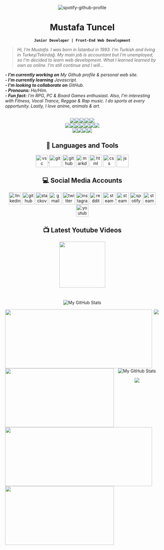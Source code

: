 <!--
![spotify-github-profile](https://spotify-github-profile.vercel.app/api/view?uid=sofiapavlovena&cover_image=true&theme=default&show_offline=false&background_color=121212)

![spotify-github-profile](https://spotify-github-profile.vercel.app/api/view?uid=sofiapavlovena&cover_image=true&theme=natemoo-re&show_offline=false&background_color=121212&bar_color=53b14f&bar_color_cover=false)
-->

<div id="head" align=center>

![spotify-github-profile](https://spotify-github-profile.vercel.app/api/view?uid=sofiapavlovena&cover_image=true&theme=novatorem&show_offline=false&background_color=121212&bar_color=53b14f&bar_color_cover=false)

# Mustafa Tuncel

**``Junior Developer | Front-End Web Development``**
</div>
<!--
[![Mustafa Tuncel StackOverflow](https://github-readme-stackoverflow.vercel.app/?userID=20082069&theme=dark)](https://stackoverflow.com/users/20082069/mustafa-tuncel)
-->

>*Hi, I'm Mustafa. I was born in İstanbul in 1993. I'm Turkish and living in Turkey/Tekirdağ. My main job is accountant but I'm unemployed, so I'm decided to learn web development. What I learned learned by own as online. I'm still continue and I will...*

***- I’m currently working on*** *My Github profile & personal web site.*<br>
***- I’m currently learning*** *Javascript.*<br>
***- I’m looking to collaborate on*** *GitHub.*<br>
***- Pronouns:*** *He/Him.*<br>
***- Fun fact:*** *I'm RPG, PC & Board Games enthusiast. Also, I'm interesting with Fitness, Vocal Trance, Reggae & Rap music. I do sports at every opportunity. Lastly, I love anime, animals & art.* <br><br>

<!-- CUSTOM ICON BADGES COLOR LIST
brightgreen, green, yellowgreen, yellow, orange, red, blue, lightgrey, 
success, important, critical, informational, inactive, 
blueviolet, ff69b4 / f25278 (pink), 9cf (lightblue)
-->

<div id="body" align=center>

<img src="https://img.shields.io/website?down_color=red&down_message=offline&up_color=green&up_message=online&url=https%3A%2F%2Fmustafatuncel.github.io"><img src="https://visitor-badge.glitch.me/badge?page_id=MustafaTuncel.visitor-badge?left_color=grey&right_color=green"><img src="https://img.shields.io/github/actions/workflow/status/MustafaTuncel/MustafaTuncel/youtube-cards.yml"><img src="https://img.shields.io/github/last-commit/MustafaTuncel/MustafaTuncel"><img src="https://img.shields.io/github/commit-activity/y/MustafaTuncel/MustafaTuncel?color=brightgreen"> <br>
<img src="https://img.shields.io/github/languages/count/MustafaTuncel/learningprocess"><img src="https://img.shields.io/github/languages/top/MustafaTuncel/learningprocess"><img src="https://img.shields.io/github/forks/MustafaTuncel/MustafaTuncel"><img src="https://img.shields.io/github/stars/MustafaTuncel/MustafaTuncel"><img src="https://img.shields.io/github/milestones/all/MustafaTuncel/MustafaTuncel"><img src="https://img.shields.io/github/contributors/MustafaTuncel/MustafaTuncel?color=blue"><img src="https://img.shields.io/github/followers/MustafaTuncel"> <br>
<img src="https://img.shields.io/github/issues/MustafaTuncel/MustafaTuncel?color=yellow"><img src="https://img.shields.io/github/issues-closed/MustafaTuncel/MustafaTuncel?color=yellow"><img src="https://img.shields.io/github/issues-pr/MustafaTuncel/MustafaTuncel?color=yellow"><img src="https://img.shields.io/github/issues-pr-closed/MustafaTuncel/MustafaTuncel?color=yellow"><br>

 ## :wrench: Languages and Tools

<a href="https://code.visualstudio.com" target="_blank" rel="noopener noreferrer nofollow">
<img align="center" width="40px" alt="vsc" title="Visual Studio Code" src="https://cdn.jsdelivr.net/gh/devicons/devicon/icons/vscode/vscode-original.svg"/>

<a href="https://git-scm.com/" target="_blank" rel="noopener noreferrer nofollow">
<img align="center" width="40px" alt="git" title="Git" src="https://cdn.jsdelivr.net/gh/devicons/devicon/icons/git/git-original.svg"/></a>

<a href="https://github.com" target="_blank" rel="noopener noreferrer nofollow">
<img align="center" width="40px"alt="github" title="GitHub" src="https://upload.wikimedia.org/wikipedia/commons/9/91/Octicons-mark-github.svg"/></a>

<a href="https://www.markdownguide.org/" target="_blank" rel="noopener noreferrer nofollow">
<img align="center" width="40px" alt="markdown" title="Markdown" src="https://cdn.jsdelivr.net/gh/devicons/devicon/icons/markdown/markdown-original.svg"/></a>

<a href="https://html.com/" target="_blank" rel="noopener noreferrer nofollow">
<img align="center" width="40px" alt="html" title="HTML" src="https://cdn.jsdelivr.net/gh/devicons/devicon/icons/html5/html5-original.svg"/></a>

<a href="https://www.w3.org/Style/CSS/Overview.en.html" target="_blank" rel="noopener noreferrer nofollow">
<img align="center" width="40px" alt="css" title="CSS" src="https://cdn.jsdelivr.net/gh/devicons/devicon/icons/css3/css3-original.svg"/></a>

<a href="https://www.javascript.com/" target="_blank" rel="noopener noreferrer nofollow">
<img align="center" width="40px" alt="js" title="JS" src="https://cdn.jsdelivr.net/gh/devicons/devicon/icons/javascript/javascript-original.svg"/></a><br>

## :computer: Social Media Accounts

<a href="https://www.linkedin.com/in/mustafatuncel93/" target="_blank" rel="noopener noreferrer nofollow">
<img align="center" width="40px" alt="linkedin" title="Linked In" src="https://www.vectorlogo.zone/logos/linkedin/linkedin-tile.svg"></img></a>

<a href="https://github.com/MustafaTuncel" target="_blank" rel="noopener noreferrer nofollow">
<img align="center" width="40px" alt="github" title="GitHub" src="https://upload.wikimedia.org/wikipedia/commons/9/91/Octicons-mark-github.svg"></img></a>

<a href="https://stackoverflow.com/users/20082069/" target="_blank" rel="noopener noreferrer nofollow">
<img align="center" width="40px" alt="stackoverflow" title="Stack Overflow" src="https://www.vectorlogo.zone/logos/stackoverflow/stackoverflow-icon.svg"></img></a>

<a href="mailto:mustafatuncel.1993@gmail.com" target="_blank" rel="noopener noreferrer nofollow">
<img align="center" width="40px" alt="gmail" title="Gmail" src="https://www.vectorlogo.zone/logos/gmail/gmail-icon.svg"></img></a>

<a href="https://twitter.com/MustafaTuncel93/" target="_blank" rel="noopener noreferrer nofollow">
<img align="center" width="40px" alt="twitter" title="Twitter" src="https://cdn.jsdelivr.net/gh/devicons/devicon/icons/twitter/twitter-original.svg"></img></a>

<a href="https://www.instagram.com/tncl.mustafa/" target="_blank" rel="noopener noreferrer nofollow">
<img align="center" width="40px" alt="instagram" title="Instagram" src="https://www.vectorlogo.zone/logos/instagram/instagram-icon.svg"></img></a>

<a href="https://www.reddit.com/user/SofiaPavlovena/" target="_blank" rel="noopener noreferrer nofollow">
<img align="center" width="40px" alt="reddit" title="Reddit" src="https://www.vectorlogo.zone/logos/reddit/reddit-icon.svg"></img></a>

<a href="https://discord.gg/n6RQ5Ha" target="_blank" rel="noopener noreferrer nofollow">
<img align="center" width="40px" alt="steam" title="Steam" src="https://www.vectorlogo.zone/logos/discordapp/discordapp-icon.svg"></img>

<a href="https://www.twitch.tv/mustafatuncel" target="_blank" rel="noopener noreferrer nofollow">
<img align="center" width="40px" alt="steam" title="Steam" src="https://www.vectorlogo.zone/logos/twitch/twitch-icon.svg"></img></a>

<a href="https://open.spotify.com/user/sofiapavlovena" target="_blank" rel="noopener noreferrer nofollow">
<img align="center" width="40px" alt="spotify" title="Spotify" src="https://www.vectorlogo.zone/logos/spotify/spotify-icon.svg"></img></a>

<a href="https://steamcommunity.com/id/SofiaPavlovena/" target="_blank" rel="noopener noreferrer nofollow">
<img align="center" width="40px" alt="steam" title="Steam" src="https://www.vectorlogo.zone/logos/steampowered/steampowered-icon.svg"></img></a>

<a href="https://www.youtube.com/channel/UCscVDGKFKT4T1kX3F27ieZw" target="_blank" rel="noopener noreferrer nofollow">
<img align="center" width="40px" alt="youtube" title="Youtube" src="https://www.vectorlogo.zone/logos/youtube/youtube-icon.svg"></img></a><br>

## :tv: Latest Youtube Videos

<!-- BEGIN YOUTUBE-CARDS -->

<!-- END YOUTUBE-CARDS -->

<a href="https://www.youtube.com/channel/UCscVDGKFKT4T1kX3F27ieZw" target="_blank" rel="noopener noreferrer nofollow">
<img align="center" width="150px;" src="https://custom-icon-badges.demolab.com/badge/subscribe-ff0000.svg?style=for-the-badge&logo=video&logoColor=white"/></a><br>

#
<!--
[![Ashutosh's github activity graph](https://github-readme-activity-graph.cyclic.app/graph?username=MustafaTuncel&theme=react-dark&radius=10)](https://github.com/MustafaTuncel/github-readme-activity-graph)<br>
<img width="500px" src="https://github-readme-stats.vercel.app/api/top-langs/?username=MustafaTuncel&theme=dark&layout=compact" alt="My Most Used Languages"><br>
<img width="500px" src="https://github-readme-streak-stats.herokuapp.com?user=mustafatuncel&theme=dark&hide_border=false&date_format=M%20j%5B%2C%20Y%5D" alt="My Contributions & Streaks"><br>
<img width="500px" src="https://github-readme-stats.vercel.app/api?username=MustafaTuncel&show_icons=true&theme=dark" alt="My GitHub Stats">
-->

<img src="https://streak-stats.demolab.com/?user=MustafaTuncel&amp;theme=monokai-metallian&amp;hide_border=true" style="max-width: 100%;" alt="My GitHub Stats">

<img align=left width="480px" height="192px" src="https://denvercoder1-github-readme-stats.vercel.app/api/?username=MustafaTuncel&amp;show_icons=true&amp;include_all_commits=true&amp;count_private=true&amp;theme=react&amp;hide_border=true&amp;bg_color=1F222E&amp;title_color=F85D7F&amp;icon_color=F8D866" style="max-width: 100%;"><img align=left width="355px" height="192px" src="https://denvercoder1-github-readme-stats.vercel.app/api/top-langs/?username=MustafaTuncel&amp;langs_count=8&amp;layout=compact&amp;theme=react&amp;hide_border=true&amp;bg_color=1F222E&amp;title_color=F85D7F&amp;icon_color=F8D866&amp;hide=Jupyter%20Notebook,Roff" style="max-width: 100%;">

<img src="https://github-readme-activity-graph.cyclic.app/graph/?username=MustafaTuncel&amp;bg_color=1F222E&amp;color=F8D866&amp;line=F85D7F&amp;point=FFFFFF&amp;hide_border=true" style="max-width: 100%;">



<img src="https://streak-stats.demolab.com/?user=MustafaTuncel&amp;theme=react&amp;hide_border=true" style="max-width: 100%;" alt="My GitHub Stats">

<img align=left width="480px" height="192px" src="https://denvercoder1-github-readme-stats.vercel.app/api/?username=MustafaTuncel&amp;show_icons=true&amp;include_all_commits=true&amp;count_private=true&amp;theme=react&amp;hide_border=true&amp;bg_color=1F222E&amp;title_color=61d9fa&amp;icon_color=61d9fa" style="max-width: 100%;"><img align=left width="355px" height="192px" src="https://denvercoder1-github-readme-stats.vercel.app/api/top-langs/?username=MustafaTuncel&amp;langs_count=8&amp;layout=compact&amp;theme=react&amp;hide_border=true&amp;bg_color=1F222E&amp;title_color=61d9fa&amp;icon_color=F8D866&amp;hide=Jupyter%20Notebook,Roff" style="max-width: 100%;">

<img src="https://github-readme-activity-graph.cyclic.app/graph/?username=MustafaTuncel&amp;bg_color=1F222E&amp;color=61d9fa&amp;line=61d9fa&amp;point=FFFFFF&amp;hide_border=true" style="max-width: 100%;">
</div>

<!--
**MustafaTuncel/MustafaTuncel** is a ✨ _special_ ✨ repository because its `README.md` (this file) appears on your GitHub profile.

Here are some ideas to get you started:

- 🔭 I’m currently working on ...
- 🌱 I’m currently learning ...
- 👯 I’m looking to collaborate on ...
- 🤔 I’m looking for help with ...
- 💬 Ask me about ...
- 📫 How to reach me: ...
- 😄 Pronouns: ...
- ⚡ Fun fact: ...
-->


[linkedin]: https://www.linkedin.com/in/mustafatuncel93/
[github]: https://github.com/MustafaTuncel
[stackoverflow]: https://stackoverflow.com/users/20082069/
[twitter]: https://twitter.com/MustafaTuncel93/
[youtube]: https://www.youtube.com/channel/UCscVDGKFKT4T1kX3F27ieZw
[instagram]: https://www.instagram.com/tncl.mustafa/
[reddit]: https://www.reddit.com/user/SofiaPavlovena/
[gmail]: mailto:mustafatuncel.1993@gmail.com
[steam]: https://steamcommunity.com/id/SofiaPavlovena/
[spotify]: https://open.spotify.com/user/sofiapavlovena